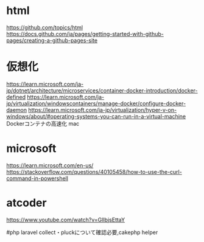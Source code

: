 # html
https://github.com/topics/html <br>
https://docs.github.com/ja/pages/getting-started-with-github-pages/creating-a-github-pages-site<br>

# 仮想化
https://learn.microsoft.com/ja-jp/dotnet/architecture/microservices/container-docker-introduction/docker-defined
https://learn.microsoft.com/ja-jp/virtualization/windowscontainers/manage-docker/configure-docker-daemon
https://learn.microsoft.com/ja-jp/virtualization/hyper-v-on-windows/about/#operating-systems-you-can-run-in-a-virtual-machine
Dockerコンテナの高速化 mac

# microsoft
https://learn.microsoft.com/en-us/
https://stackoverflow.com/questions/40105458/how-to-use-the-curl-command-in-powershell

# atcoder
https://www.youtube.com/watch?v=GlIbjsEttaY

#php
laravel collect・pluckについて確認必要,cakephp helper
